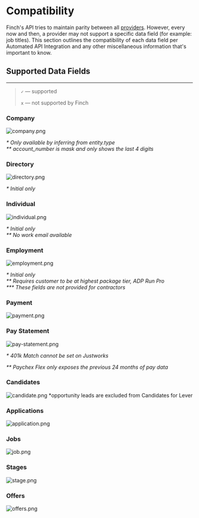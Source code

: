 # Compatibility

Finch's API tries to maintain parity between all [providers](./Providers.md). However, every now and then, a provider may not support a specific data field (for example: job titles). This section outlines the compatibility of each data field per Automated API Integration and any other miscellaneous information that's important to know.

## Supported Data Fields

---

<!-- theme: info -->

> `✓` — supported
>
> `x` — not supported by Finch

<!--
type: tab
title: HRIS
-->


### Company
![company.png](https://stoplight.io/api/v1/projects/cHJqOjEzNjY0/images/KJn3cQAW5mw)


<p><i>* Only available by inferring from entity.type</i><br>
<i>** account_number is mask and only shows the last 4 digits</i></p>

### Directory
![directory.png](https://stoplight.io/api/v1/projects/cHJqOjEzNjY0/images/Nfdo8FPyDCE)


<p><i>* Initial only</i></p>

### Individual
![individual.png](https://stoplight.io/api/v1/projects/cHJqOjEzNjY0/images/y2Sg2796qJE)


<p><i>* Initial only</i><br>
<i>** No work email available</i></p>

### Employment
![employment.png](https://stoplight.io/api/v1/projects/cHJqOjEzNjY0/images/eF5QpbJau34)


<p><i>* Initial only</i><br>
<i>** Requires customer to be at highest package tier, ADP Run Pro</i></br>
<i>*** These fields are not provided for contractors</i></p>

### Payment
![payment.png](https://stoplight.io/api/v1/projects/cHJqOjEzNjY0/images/aIOil0UBh3A)


### Pay Statement
![pay-statement.png](https://stoplight.io/api/v1/projects/cHJqOjEzNjY0/images/cPQrrgoojtc)


<p><i>* 401k Match cannot be set on Justworks</i>
<p><i>** Paychex Flex only exposes the previous 24 months of pay data</i></p>

<!--
type: tab
title: ATS
-->

### Candidates
![candidate.png](https://stoplight.io/api/v1/projects/cHJqOjEzNjY0/images/xHpEvqi6KAQ)
*opportunity leads are excluded from Candidates for Lever

### Applications
![application.png](https://stoplight.io/api/v1/projects/cHJqOjEzNjY0/images/B2kFm0MqXtQ)

### Jobs
![job.png](https://stoplight.io/api/v1/projects/cHJqOjEzNjY0/images/lqrWiljFmOc)

### Stages
![stage.png](https://stoplight.io/api/v1/projects/cHJqOjEzNjY0/images/fcqmlGCgTcQ)


### Offers
![offers.png](https://stoplight.io/api/v1/projects/cHJqOjEzNjY0/images/h1l2OxWUQPg)



<!-- type: tab-end -->
